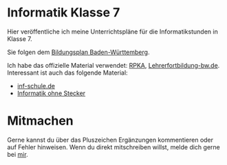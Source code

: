 # Informatik Klasse 7

Hier veröffentliche ich meine Unterrichtspläne für die Informatikstunden in Klasse 7.

Sie folgen dem [Bildungsplan Baden-Württemberg](http://www.bildungsplaene-bw.de/,Lde/Startseite/BP2016BW_ALLG/BP2016BW_ALLG_SEK1_INF7).

Ich habe das offizielle Material verwendet: [RPKA](https://moodle.rpka.ka.schule-bw.de/moodle/course/view.php?id=249), [Lehrerfortbildung-bw.de](https://lehrerfortbildung-bw.de/u_matnatech/informatik/gym/bp2016/fb1/).
Interessant ist auch das folgende Material:
* [inf-schule.de](http://www.inf-schule.de/)
* [Informatik ohne Stecker](http://www.lmz-bw.de/medienbildung/aktuelles/mediaculture-blog/blogeinzelansicht/2017/informatik-ohne-stecker-informatik-ohne-pc-tablet-oder-smartphone.html)

# Mitmachen
Gerne kannst du über das Pluszeichen Ergänzungen kommentieren oder auf Fehler hinweisen. Wenn du direkt mitschreiben willst, melde dich gerne bei [mir](https://xcosx.github.io/pages/kontakt.html).

